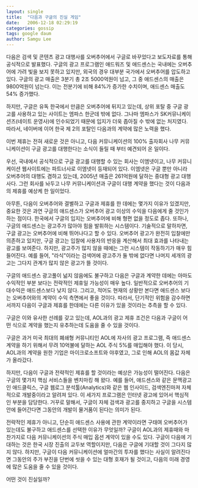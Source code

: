 ```yaml
---
layout: single
title:  "다음과 구글의 진실 게임"
date:   2006-12-18 02:29:19
categories: gossip
tags: google daum
author: Samgu Lee
---
```

다음은 검색 및 콘텐츠 광고 대행사를 오버추어에서 구글로 바꾸었다고 보도자료를 통해 공식적으로 발표했다. 구글의 광고 프로그램인 애드워즈 및 애드센스는 국내에는 오버추어에 가려 빛을 보지 못하고 있지만, 외국의 경우 대부분 국가에서 오버추어를 압도하고 있다. 구글의 광고 매출은 3분기 총 2조 5000억원이 넘고, 그 중 애드센스의 매출은 9800억원이 넘는다. 이는 전분기에 비해 84%가 증가한 수치이며, 애드센스 매출도 54% 증가했다.

하지만, 구글은 유독 한국에서 만큼은 오버추어에 뒤지고 있는데, 상위 포탈 중 구글 광고를 사용하고 있는 사이트는 엠파스 한군데 밖에 없다. 그나마 엠파스가 SK커뮤니케이션즈(네이트 운영사)에 인수되었기 때문에 입지가 더욱 좁아질 수 밖에 없는 처지였다. 따라서, 네이버에 이어 한국 제 2의 포탈인 다음과의 계약에 많은 노력을 했다.

이번 제휴는 전혀 새로운 것은 아니고, 다음 커뮤니케이션의 100% 출자회사 나무 커뮤니케이션이 구글 광고를 대행한다는 소식이 들릴 때 부터 예견되어 온 일이다.

우선, 국내에서 공식적으로 구글 광고를 대행할 수 있는 회사는 이엠넷이고, 나무 커뮤니케이션 웹사이트에는 파트너사로 이엠넷이 등재되어 있다. 이엠넷은 구글 뿐만 아니라 오버추어의 대행도 겸하고 있는데, 2005년 매출은 261억원에 달하는 중대형 광고 대행사다. 그런 회사를 놔두고 나무 커뮤니케이션과 구글이 대행 계약을 했다는 것이 다음과의 제휴를 예상케 한 일이었다.

아무튼, 다음이 오버추어와 결별하고 구글과 제휴를 한 데에는 몇가지 이유가 있겠지만, 중요한 것은 과연 구글의 애드센스가 오버추어 광고 이상의 수익을 다음에게 줄 것인가 하는 점이다. 한국에서 구글의 입지는 오버추어에 비해 형편 없을 정도로 좁다. 또하나, 구글의 애드센스는 광고주가 많아야 힘을 발휘하는 시스템이다. 기술적으로 말하자면, 구글 광고는 오버추어에 비해 뛰어나다고 할 수 있다. 오버추어 광고가 완전히 입찰에만 의존하고 있지만, 구글 광고는 입찰에 사용자의 반응을 계산해서 최대 효과를 나타내는 광고를 보여준다. 하지만, 광고주가 많지 않을 때에는 그런 시스템이 작동하기가 매우 힘들어진다. 예를 들어, "라식"이라는 검색어에 광고주가 둘 밖에 없다면 나머지 세개의 광고는 그다지 관계가 많지 않은 광고가 뜰 것이다.

구글의 애드센스 광고풀이 넒지 않음에도 불구하고 다음은 구글과 계약한 데에는 아마도 수익적인 부분 보다는 전략적인 제휴일 가능성이 매우 높다. 일반적으로 오버추어의 기대수익은 애드센스보다 낮지 않다. 그리고, 적어도 현재의 상황만 본다면 애드센스 보다는 오버추어와의 계약이 수익 측면에서 좋을 것이다. 따라서, 단기적인 위험을 감수하면서까지 다음이 구글과 제휴를 한데에는 다른 이유가 있을 것이라는 추측을 할 수 있다.

구글은 이와 유사한 선례를 갖고 있는데, AOL과의 광고 제휴 조건은 다음과 구글이 어떤 식으로 계약을 했는지 유추하는데 도움을 줄 수 있을 것이다.

구글은 과거 미국 최대의 폐쇄형 커뮤니티인 AOL에 자사의 광고 프로그램, 즉 애드센스 계약을 하기 위해서 무려 10억불에 달하는 AOL 주식 5%를 매입해야 했다. 이 당시, AOL과의 계약을 원한 기업은 마이크로소프트와 야후였고, 그로 인해 AOL의 몸값 자체가 올라갔다.

하지만, 다음이 구글과 전략적인 제휴를 할 것이라는 예상은 가능성이 떨어진다. 다음은 구글의 몇가지 핵심 서비스들을 벤치마킹 해 왔다. 예를 들어, 애드센스와 같은 문맥광고인 애드클릭스, 구글 웹로그 분석툴(Analytics)와 같은 웹 인사이드, 검색엔진마져 자체적으로 개발중이라고 알려져 있다. 이 세가지 프로그램은 인터넷 광고에 있어서 핵심적인 부분을 담당한다. 거꾸로 말해서, 구글이 자체 검색과 광고를 중지하고 구글을 시스템 안에 들어간다면 그동안의 개발이 물거품이 된다는 의미가 된다.

전략적인 제휴가 아니고, 단순히 애드센스 사용에 관한 계약이라면 구태여 오버추어가 있는데도 불구하고 애드센스를 선택한 이유가 무엇일까? 구글이 AOL과의 제휴때와 마찬가지로 다음 커뮤니케이션의 주식 매입 옵션 계약이 있을 수도 있다. 구글이 다음에 기대하는 것은 한국 시장 진출의 교두보 역할이지만, 다음은 구글에 기대할 것이 그다지 많지 않다. 하지만, 구글이 다음 커뮤니케이션에 얼마간의 투자를 했다는 사실이 알려진다면 그동안의 주가 부진을 단번에 씻을 수 있는 대형 호재가 될 것이고, 다음의 미래 경영에 많은 도움을 줄 수 있을 것이다.

어떤 것이 진실일까?
